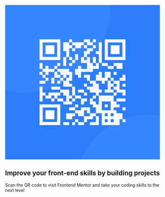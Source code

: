 
<!DOCTYPE html>
<html lang="en">
<head>
  <meta charset="UTF-8">
  <meta name="viewport" content="width=device-width, initial-scale=1.0"> <!-- displays site properly based on user's device -->

  <link rel="icon" type="image/png" sizes="32x32" href="./images/favicon-32x32.png">
  
  <title>Frontend Mentor | QR code component</title>
  <link rel="stylesheet" href="styleex.css"> 
 
</head>
<body>
 <div class="container">
   <div class="card">
    <img src="images/image-qr-code.png" alt="img-qr-code">
     <div class="text">
      <h2>Improve your front-end skills by building projects </h2>
      <p>Scan the QR code to visit Frontend Mentor and take your coding skills to the next level</p>
      </div>
     </div>
    </div>
   </body>
 </html>
